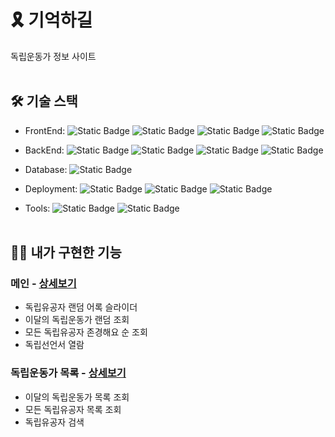 # 🎗 기억하길
독립운동가 정보 사이트<br><br>

## 🛠️ 기술 스택
- FrontEnd: 
![Static Badge](https://img.shields.io/badge/HTML5-E34F26?logo=html5&logoColor=white)
![Static Badge](https://img.shields.io/badge/CSS3-1572B6?logo=css3&logoColor=white)
![Static Badge](https://img.shields.io/badge/JavaScript-F7DF1E?logo=javascript&logoColor=black)
![Static Badge](https://img.shields.io/badge/jQuery-0769AD?logo=jquery&logoColor=white)

- BackEnd: 
![Static Badge](https://img.shields.io/badge/JAVA%2017-%23F80000?logo=oracle&logoColor=white)
![Static Badge](https://img.shields.io/badge/Spring%20Boot-6DB33F?logo=springboot&logoColor=white)
![Static Badge](https://img.shields.io/badge/MyBatis-C71A36?logo=apachemaven&logoColor=white)
![Static Badge](https://img.shields.io/badge/JSP%2FJSTL-%236DB33F)

- Database: 
![Static Badge](https://img.shields.io/badge/MySQL%208.0-4479A1?logo=mysql&logoColor=white)

- Deployment:
![Static Badge](https://img.shields.io/badge/Naver%20Cloud%20Platform-03C75A?logo=naver&logoColor=white)
![Static Badge](https://img.shields.io/badge/Apache%20Tomcat-%23F8DC75?logo=apachetomcat&logoColor=black)
![Static Badge](https://img.shields.io/badge/Jenkins-%23D24939?logo=jenkins&logoColor=white)

- Tools: 
![Static Badge](https://img.shields.io/badge/STS4-6DB33F?logo=spring&logoColor=white)
![Static Badge](https://img.shields.io/badge/GitHub-181717?logo=github&logoColor=white)
<br><br>

## 🙋‍♀️ 내가 구현한 기능
### 메인 - [상세보기](https://github.com/subin4591/remember/wiki/%EA%B8%B0%EB%8A%A5-%EC%86%8C%EA%B0%9C-(%EB%A9%94%EC%9D%B8))
- 독립유공자 랜덤 어록 슬라이더
- 이달의 독립운동가 랜덤 조회
- 모든 독립유공자 존경해요 순 조회
- 독립선언서 열람
### 독립운동가 목록 - [상세보기](https://github.com/subin4591/remember/wiki/%EA%B8%B0%EB%8A%A5-%EC%86%8C%EA%B0%9C-(%EB%8F%85%EB%A6%BD%EC%9C%A0%EA%B3%B5%EC%9E%90-%EB%AA%A9%EB%A1%9D))
- 이달의 독립운동가 목록 조회
- 모든 독립유공자 목록 조회
- 독립유공자 검색
